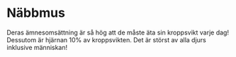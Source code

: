 # Näbbmus

Deras ämnesomsättning är så hög att de måste äta sin kroppsvikt varje dag!
Dessutom är hjärnan 10% av kroppsvikten. Det är störst av alla djurs inklusive
människan!

